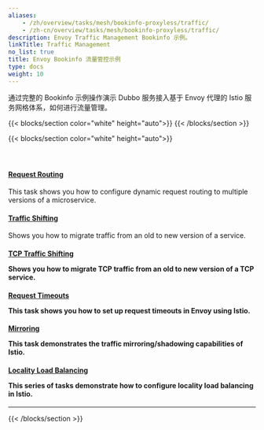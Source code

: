 ```yaml
---
aliases:
    - /zh/overview/tasks/mesh/bookinfo-proxyless/traffic/
    - /zh-cn/overview/tasks/mesh/bookinfo-proxyless/traffic/
description: Envoy Traffic Management Bookinfo 示例。
linkTitle: Traffic Management
no_list: true
title: Envoy Bookinfo 流量管控示例
type: docs
weight: 10
---
```




通过完整的 Bookinfo 示例操作演示 Dubbo 服务接入基于 Envoy 代理的 Istio 服务网格体系，如何进行流量管理。

{{< blocks/section color="white" height="auto">}}
{{< /blocks/section >}}

{{< blocks/section color="white" height="auto">}}
<div class="td-content list-page">
    <div class="lead"></div><header class="article-meta">
    </header><div class="row">
    <div class="col-sm col-md-6 mb-4">
        <div class="h-100 card shadow" href="#">
            <div class="card-body">
                <h4 class="card-title">
                    <a href='{{< relref "./request-routing/" >}}'>Request Routing</a>
                </h4>
                <p>This task shows you how to configure dynamic request routing to multiple versions of a microservice.</p>
            </div>
        </div>
    </div>
    <div class="col-sm col-md-6 mb-4">
        <div class="h-100 card shadow">
            <div class="card-body">
                <h4 class="card-title">
                    <a href='{{< relref "./request-routing/" >}}'>Traffic Shifting</a>
                </h4>
                <p>Shows you how to migrate traffic from an old to new version of a service.</p>
            </div>
        </div>
    </div>
    <div class="col-sm col-md-6 mb-4">
        <div class="h-100 card shadow">
            <div class="card-body">
                <h4 class="card-title">
                    <a href='{{< relref "./request-routing/" >}}'>TCP Traffic Shifting</a>
                    <p>Shows you how to migrate TCP traffic from an old to new version of a TCP service.</p>
                </h4>
                <p></p>
            </div>
        </div>
    </div>
    <div class="col-sm col-md-6 mb-4">
        <div class="h-100 card shadow">
            <div class="card-body">
                <h4 class="card-title">
                    <a href='{{< relref "./request-routing/" >}}'>Request Timeouts</a>
                    <p>This task shows you how to set up request timeouts in Envoy using Istio.</p>
                </h4>
                <p></p>
            </div>
        </div>
    </div>
    <div class="col-sm col-md-6 mb-4">
        <div class="h-100 card shadow">
            <div class="card-body">
                <h4 class="card-title">
                    <a href='{{< relref "./request-routing/" >}}'>Mirroring</a>
                    <p>This task demonstrates the traffic mirroring/shadowing capabilities of Istio.</p>
                </h4>
                <p></p>
            </div>
        </div>
    </div>
    <div class="col-sm col-md-6 mb-4">
        <div class="h-100 card shadow">
            <div class="card-body">
                <h4 class="card-title">
                    <a href='{{< relref "./request-routing/" >}}'>Locality Load Balancing</a>
                    <p>This series of tasks demonstrate how to configure locality load balancing in Istio.</p>
                </h4>
                <p></p>
            </div>
        </div>
    </div>
</div>
<hr>
</div>

{{< /blocks/section >}}
